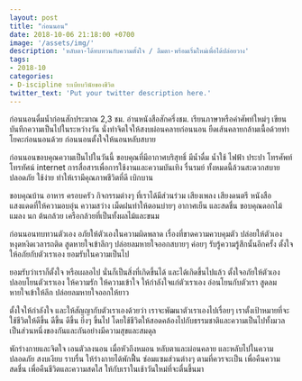 ```yaml
---
layout: post
title: "ก่อนนอน"
date: 2018-10-06 21:18:00 +0700
image: '/assets/img/'
description: 'หลับตา-ได้ทบทวนกับความตั้งใจ / ลืมตา-พร้อมเริ่มใหม่เพื่อได้ปล่อยวาง'
tags:
- 2018-10
categories:
- D-iscipline ระเบียบวินัยของชีวิต
twitter_text: 'Put your twitter description here.'
---
```

ก่อนนอนดื่มน้ำก่อนสักประมาณ 2,3 ชม. อ่านหนังสือสักครึ่งชม. เรียนภาษาหรือคำศัพท์ใหม่ๆ เขียนบันทึกความเป็นไปในระหว่างวัน นั่งทำจิตใจให้สงบผ่อนคลายก่อนนอน ยืดเส้นคลายกล้ามเนื้อด้วยท่าโยคะก่อนนอนด้วย ก่อนนอนตั้งใจให้นอนหลับสบาย

ก่อนนอนขอบคุณความเป็นไปในวันนี้ ขอบคุณที่มีอากาศบริสุทธิ์ มีน้ำดื่ม น้ำใช้ ไฟฟ้า ประปา โทรศัพท์ โทรทัศน์ internet การสื่อสารเพื่อการใช้งานและความบันเทิง รื่นรมย์ ทั้งหมดนี้ล้วนสะดวกสบาย ปลอดภัย ใช้ง่าย ทำให้เรามีคุณภาพชีวิตที่ดี เบิกบาน

ขอบคุณบ้าน อาหาร ครอบครัว กิจกรรมต่างๆ ที่เราได้มีส่วนร่วม เสียงเพลง เสียงดนตรี หนังสือ แสงแดดที่ให้ความอบอุ่น ความสว่าง เม็ดฝนทำให้ตอนบ่ายๆ อากาศเย็น และสดชื่น ขอบคุณดอกไม้ แมลง นก ต้นกล้วย เครือกล้วยที่เป็นทั้งผลไม้และขนม

ก่อนนอนทบทวนตัวเอง อภัยให้ตัวเองในความผิดพลาด เรื่องที่ขาดความควบคุมตัว ปล่อยให้ตัวเองหงุดหงิดเวลารถติด สูดหายใจเข้าลึกๆ ปล่อยลมหายใจออกสบายๆ ค่อยๆ รับรู้ความรู้สึกนั้นอีกครั้ง ตั้งใจให้อภัยกับตัวเราเอง ยอมรับในความเป็นไป

ยอมรับว่าเราก็ตั้งใจ หรือเผลอไป นั่นก็เป็นสิ่งที่เกิดขึ้นได้ และได้เกิดขึ้นไปแล้ว ตั้งใจอภัยให้ตัวเอง ปลอบโยนตัวเราเอง ให้ความรัก ให้ความเข้าใจ ให้กำลังใจแก่ตัวเราเอง อ่อนโยนกับตัวเรา สูดลมหายใจเข้าให้ลึก ปล่อยลมหายใจออกให้ยาว

ตั้งใจให้กำลังใจ และให้สัญญากับตัวเราเองด้วยว่า เราจะพัฒนาตัวเราเองไปเรื่อยๆ เราตั้งเป้าหมายที่จะใช้ชีวิตให้ดีขึ้น ดีขึ้น ดีขึ้น ยิ่งๆ ขึ้นไป โดยใช้ชีวิตให้สอดคล้องไปกับธรรมชาติและความเป็นไปทั้งมวล เป็นส่วนหนึ่งของกันและกันอย่างมีความสุขและสมดุล

พักร่างกายและจิตใจ เอนตัวลงนอน เมื่อหัวถึงหมอน หลับตาและผ่อนคลาย และหลับไปในความปลอดภัย สงบเงียบ ราบรื่น ให้ร่างกายได้พักฟื้น ซ่อมแซมส่วนต่างๆ ตามที่ควรจะเป็น เพื่อคืนความสดชื่น เพื่อคืนชีวิตและความสดใส ให้กับเราในเช้าวันใหม่ที่จะตื่นขึ้นมา
